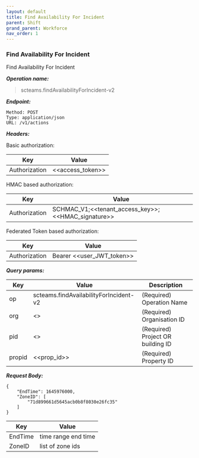```yaml
---
layout: default
title: Find Availability For Incident
parent: Shift
grand_parent: Workforce
nav_order: 1
---
```



### Find Availability For Incident

Find Availability For Incident

***Operation name:***

> scteams.findAvailabilityForIncident-v2

***Endpoint:***

```
Method: POST
Type: application/json
URL: /v1/actions
```

***Headers:***

Basic authorization:

|Key|Value|
|---|---|
|Authorization|<<access_token>>|


HMAC based authorization:

|Key|Value|
|---|---|
|Authorization|SCHMAC_V1;<<tenant_access_key>>;<<HMAC_signature>>|

Federated Token based authorization:

|Key|Value|
|---|---|
|Authorization|Bearer <<user_JWT_token>>|

***Query params:***

| Key | Value | Description |
| --- | ------|-------------|
| op | scteams.findAvailabilityForIncident-v2 | (Required) Operation Name |
| org | <<org>> | (Required) Organisation ID |
| pid | <<pid>> | (Required) Project OR building ID |
| propid | <<prop_id>> | (Required) Property ID |


***Request Body:***

```
{
    "EndTime": 1645976000,
    "ZoneID": [
        "71d899661d5645acb0b8f8030e26fc35"
    ]
}
```

|Key|Value|
|---|---|
|EndTime|time range end time|
|ZoneID|list of zone ids|